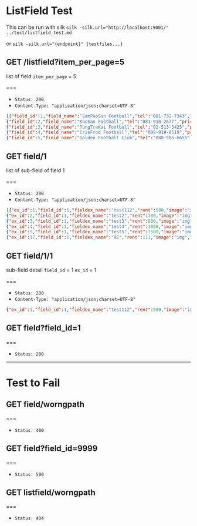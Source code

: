 # ListField Test

This can be run with silk `silk -silk.url="http://localhost:9001/" ../test/listfield_test.md`

or `silk -silk.url="{endpoint}" {testfiles...}`

## GET /listfield?item_per_page=5

list of field `item_per_page` = 5

===

* `Status: 200`
* `Content-Type: "application/json;charset=UTF-8"`

```json
[{"field_id":1,"field_name":"SamPaoSan Football","tel":"081-732-7343","price":"3,000 - 3,500","location":"98/1 M.13 Soi.Kubon Ramintra road ","email":"sampaosan@hotmail.com","website":null,"detail":"Test123","image":"path to image","stime":9,"etime":24,"username":"man"},
{"field_id":2,"field_name":"KaoSan Football","tel":"081-918-2677","price":"2,000 - 2,600","location":"Suansiam Soi 16 Bangkok 10320","email":"aphone2501@yahoo.com","website":null,"detail":null,"image":"path to image","stime":9,"etime":24,"username":"man1"},
{"field_id":3,"field_name":"TungTraKai Football","tel":"02-513-3425","price":"1,200 - 1,300","location":"Soi Ladprao 18 Ladprao road Bangkok 10900","email":null,"website":null,"detail":null,"image":"path to image","stime":9,"etime":24,"username":"man2"},
{"field_id":4,"field_name":"CrisFrod Football","tel":"089-910-8519","price":"\t800 - 1,000","location":"12/15 Kranparpreak RD Bangkok","email":null,"website":null,"detail":null,"image":"path to image","stime":9,"etime":24,"username":"man3"},
{"field_id":5,"field_name":"Golden Football Club","tel":"080-585-6655","price":"600 - 1,500","location":"54 M.2 ShimPree Bangkok 10170","email":null,"website":null,"detail":null,"image":"path to image","stime":9,"etime":24,"username":"man4"}]
```

## GET field/1

list of sub-field of field 1

===

* `Status: 200`
* `Content-Type: "application/json;charset=UTF-8"`

```json
[{"ex_id":1,"field_id":1,"fieldex_name":"test112","rent":500,"image":"img","size":"35x50 m","floor":"Natural grass"},
{"ex_id":2,"field_id":1,"fieldex_name":"test2","rent":700,"image":"img","size":"35x50 m","floor":"Natural grass"},
{"ex_id":3,"field_id":1,"fieldex_name":"test3","rent":800,"image":"img","size":"35x50 m","floor":"Natural grass"},
{"ex_id":4,"field_id":1,"fieldex_name":"test4","rent":1000,"image":"img","size":"105x75 m","floor":"Plastic grass"},
{"ex_id":5,"field_id":1,"fieldex_name":"test5","rent":1500,"image":"img","size":"105x75 m","floor":"Natural grass"},
{"ex_id":17,"field_id":1,"fieldex_name":"RE","rent":111,"image":"img","size":"100x200 m","floor":"Resin floor"}]
```

## GET field/1/1

sub-field detail `field_id` = 1 `ex_id` = 1

===

* `Status: 200`
* `Content-Type: "application/json;charset=UTF-8"`

```json
{"ex_id":1,"field_id":1,"fieldex_name":"test112","rent":500,"image":"img","size":"35x50 m","floor":"Natural grass"}
```
## GET field?field_id=1

===

* `Status: 200`

---

# Test to Fail

## GET field/worngpath

===

* `Status: 400`

## GET field?field_id=9999

===

* `Status: 500`

## GET listfield/worngpath

===

* `Status: 404`